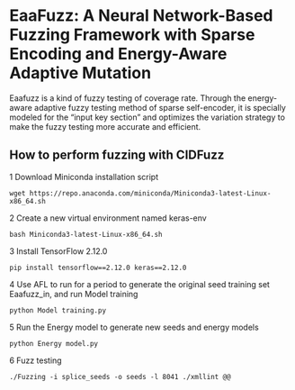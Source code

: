# EaaFuzz: A Neural Network-Based Fuzzing Framework with Sparse Encoding and Energy-Aware Adaptive Mutation
Eaafuzz is a kind of fuzzy testing of coverage rate. Through the energy-aware adaptive fuzzy testing method of sparse self-encoder, it is specially modeled for the “input key section” and optimizes the variation strategy to make the fuzzy testing more accurate and efficient.
## How to perform fuzzing with CIDFuzz
1 Download Miniconda installation script
```
wget https://repo.anaconda.com/miniconda/Miniconda3-latest-Linux-x86_64.sh
```
2 Create a new virtual environment named keras-env
```
bash Miniconda3-latest-Linux-x86_64.sh
```
3 Install TensorFlow 2.12.0
```
pip install tensorflow==2.12.0 keras==2.12.0
```
4 Use AFL to run for a period to generate the original seed training set Eaafuzz_in, and run Model training
```
python Model training.py
```
5 Run the Energy model to generate new seeds and energy models
```
python Energy model.py
```
6 Fuzz testing
```
./Fuzzing -i splice_seeds -o seeds -l 8041 ./xmllint @@
```


